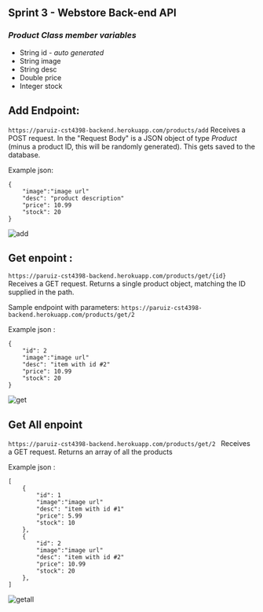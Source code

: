 ## Sprint 3 -  Webstore Back-end API
### *Product Class member variables*
+   String id *- auto generated*
+   String image
+   String desc
+   Double price
+   Integer stock


## Add Endpoint:
`https://paruiz-cst4398-backend.herokuapp.com/products/add`
Receives a POST request. In the "Request Body" is a JSON object of type _Product_ (minus a product ID, this will be randomly generated). This gets saved to the database.

Example json:
```
{   
    "image":"image url"
    "desc": "product description"
    "price": 10.99
    "stock": 20
}
```
![add](https://i.ibb.co/8mvtRyF/add.png)


## Get enpoint :
`https://paruiz-cst4398-backend.herokuapp.com/products/get/{id}`
Receives a GET request. Returns a single product object, matching the ID supplied in the path.

Sample endpoint with parameters:
`https://paruiz-cst4398-backend.herokuapp.com/products/get/2`

Example json :
```
{   
    "id": 2
    "image":"image url"
    "desc": "item with id #2"
    "price": 10.99
    "stock": 20
}
```
![get](https://i.ibb.co/7gTbTgQ/get1.png)



## Get All enpoint
`https://paruiz-cst4398-backend.herokuapp.com/products/get/2
`
Receives a GET request. Returns an array of all the products

Example json :
```
[  
	{   
	    "id": 1
	    "image":"image url"
	    "desc": "item with id #1"
	    "price": 5.99
	    "stock": 10
	},
	{   
	    "id": 2
	    "image":"image url"
	    "desc": "item with id #2"
	    "price": 10.99
	    "stock": 20
	},
]
```
![getall](https://i.ibb.co/7WD8JrX/getall.png)
